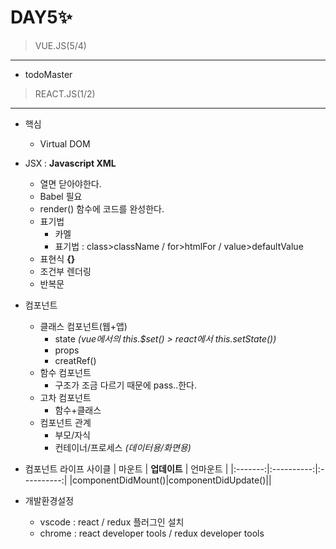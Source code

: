 # DAY5✨

> VUE.JS(5/4)
 ---
 * todoMaster

> REACT.JS(1/2)
 --- 

 * 핵심
    - Virtual DOM

 * JSX : **Javascript XML**
    - 열면 닫아야한다.
    - Babel 필요
    - render() 함수에 코드를 완성한다. 
    - 표기법
      + 카멜
      + 표기법 : class>className / for>htmlFor / value>defaultValue
    - 표현식 **{}**
    - 조건부 렌더링
    - 반복문

 * 컴포넌트
    - 클래스 컴포넌트(웹+앱)
       + state *(vue에서의 this.$set() >  react에서 this.setState())*
       + props
       + creatRef()
    - 함수 컴포넌트
       + 구조가 조금 다르기 때문에 pass..한다.
    - 고차 컴포넌트
       + 함수+클래스
    - 컴포넌트 관계
       + 부모/자식
       + 컨테이너/프로세스 *(데이터용/화면용)*

 * 컴포넌트 라이프 사이클
   | 마운트 | **업데이트** | 언마운트 |
   |:-------:|:----------:|:----------:|
   |componentDidMount()|componentDidUpdate()||
   

 * 개발환경설정
   - vscode : react / redux 플러그인 설치
   - chrome : react developer tools / redux developer tools
   
 